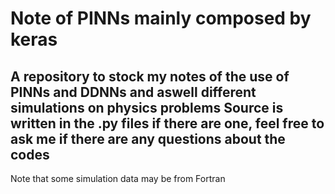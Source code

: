 
  <h1> Note of PINNs mainly composed by keras </h1>

<h2> A repository to stock my notes of the use of PINNs and DDNNs and aswell different simulations on physics problems Source is written in the .py files if there are one, feel free to ask me if there are any questions about the codes</h2>

Note that some simulation data may be from Fortran
